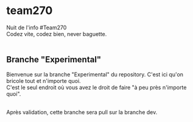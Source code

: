 # team270
Nuit de l'info #Team270<br>
Codez vite, codez bien, never baguette.<br><br>

<h2>Branche "Experimental"</h2>
<p>Bienvenue sur la branche "Experimental" du repository. C'est ici qu'on bricole tout et n'importe quoi.<br>
C'est le seul endroit où vous avez le droit de faire "à peu près n'importe quoi".<br><br>

Après validation, cette branche sera pull sur la branche dev.</p>
